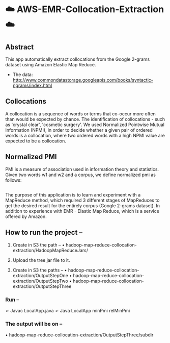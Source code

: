 # ☁️ AWS-EMR-Collocation-Extraction ☁️

## Abstract
This app automatically extract collocations from the Google 2-grams dataset using Amazon Elastic Map Reduce.
- The data: http://www.commondatastorage.googleapis.com/books/syntactic-ngrams/index.html

## Collocations
A collocation is a sequence of words or terms that co-occur more often than would be expected by chance. The identification of collocations - such as 'crystal clear', 'cosmetic surgery'.
We used Normalized Pointwise Mutual Information (NPMI), in order to decide whether a given pair of ordered words is a collocation, where two ordered words with a high NPMI value are expected to be a collocation.

## Normalized PMI
PMI is a measure of association used in information theory and statistics.
Given two words w1 and w2 and a corpus, we define normalized pmi as follows:

## 
The purpose of this application is to learn and experiment with a MapReduce method, which required 3 different
stages of MapReduces to get the desired result for the entirely corpus (Google 2-grams dataset).
In addition to experience with EMR - Elastic Map Reduce, which is a service offered by Amazon.


## How to run the project –
1. Create in S3 the path –
   • hadoop-map-reduce-collocation-extraction/HadoopMapReduceJars/
   
2. Upload the tree jar file to it.  

3. Create in S3 the paths – 
   • hadoop-map-reduce-collocation-extraction/OutputStepOne
   • hadoop-map-reduce-collocation-extraction/OutputStepTwo
   • hadoop-map-reduce-collocation-extraction/OutputStepThree
  
### Run – 
  ➢ Javac LocalApp.java 
  ➢ Java LocalApp minPmi relMinPmi
  
### The output will be on –
  • hadoop-map-reduce-collocation-extraction/OutputStepThree/subdir
  
